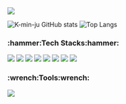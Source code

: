 <img src='https://capsule-render.vercel.app/api?type=waving&color=7490AC&height=150&section=header&text=Welcome%20to%20Min%20ju%20GitHub%20&fontSize=35&fontAlign=70&fontAlignY=36'/>


![K-min-ju GitHub stats](https://github-readme-stats.vercel.app/api?username=K-min-ju&show_icons=true&theme=nord)
![Top Langs](https://github-readme-stats.vercel.app/api/top-langs/?username=K-min-ju&layout=compact&theme=nord)


<!--<h3>:hammer:Once I've used:hammer:</h3>-->
<h3>:hammer:Tech Stacks:hammer:</h3>
<!--
<img src="https://img.shields.io/badge/java-007396?style=for-the-badge&logoColor=white"> 
<img src="https://img.shields.io/badge/MYSQL-4479A1?style=for-the-badge&logo=MYSQL&logoColor=white"> 
<img src="https://img.shields.io/badge/Oracle-F80000?style=for-the-badge&logo=Oracle&logoColor=white">
<img src="https://img.shields.io/badge/springboot-6DB33F?style=for-the-badge&logo=springboot&logoColor=white"> 
<img src="https://img.shields.io/badge/Linux-FCC624?style=for-the-badge&logo=Linux&logoColor=white"> 
<img src="https://img.shields.io/badge/amazon ec2-FF9900?style=for-the-badge&logo=amazonec2&logoColor=white">
-->
<div>
  <img class="stacks" src="https://img.shields.io/badge/Next.js-000000?style=for-the-badge&logo=Next.js&logoColor=white">
  <img class="stacks" src="https://img.shields.io/badge/React-61DAFB?style=for-the-badge&logo=React&logoColor=black"> 
  <img class="stacks" src="https://img.shields.io/badge/Redux-764ABC?style=for-the-badge&logo=Redux&logoColor=white"> 
  <img class="stacks" src="https://img.shields.io/badge/TypeScript-3178C6?style=for-the-badge&logo=TypeScript&logoColor=white"> 
  <img class="stacks" src="https://img.shields.io/badge/JavaScript-F7DF1E?style=for-the-badge&logo=JavaScript&logoColor=white"> 
  <img class="stacks" src="https://img.shields.io/badge/jquery-0769AD?style=for-the-badge&logo=jquery&logoColor=white"> 
  <img class="stacks" src="https://img.shields.io/badge/github-181717?style=for-the-badge&logo=github&logoColor=white"> 
  <img class="stacks" src="https://img.shields.io/badge/gitlab-FC6D26?style=for-the-badge&logo=gitlab&logoColor=white">
</div>
<!--
<img src="https://img.shields.io/badge/Redis-DC382D?style=for-the-badge&logo=Redis&logoColor=white"> <img src="https://img.shields.io/badge/rabbitmq-FF6600?style=for-the-badge&logo=rabbitmq&logoColor=white">
-->

<h3>:wrench:Tools:wrench:</h3>

<img src="https://img.shields.io/badge/intellij idea-000000?style=for-the-badge&logo=intellijidea&logoColor=white"> 
<!--
<img src="https://img.shields.io/badge/eclipse ide-2C2255?style=for-the-badge&logo=eclipseide&logoColor=white">
-->











<!--
**k-min-ju/k-min-ju** is a ✨ _special_ ✨ repository because its `README.md` (this file) appears on your GitHub profile.

Here are some ideas to get you started:

- 🔭 I’m currently working on ...
- 🌱 I’m currently learning ...
- 👯 I’m looking to collaborate on ...
- 🤔 I’m looking for help with ...
- 💬 Ask me about ...
- 📫 How to reach me: ...
- 😄 Pronouns: ...
- ⚡ Fun fact: ...
-->
